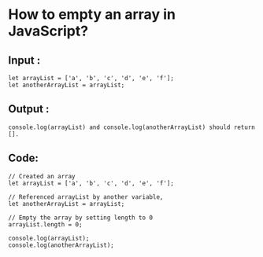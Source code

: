 # How to empty an array in JavaScript?

## Input :

```
let arrayList = ['a', 'b', 'c', 'd', 'e', 'f'];
let anotherArrayList = arrayList;
```

## Output :

```
console.log(arrayList) and console.log(anotherArrayList) should return [].
```

## Code:

```
// Created an array
let arrayList = ['a', 'b', 'c', 'd', 'e', 'f'];

// Referenced arrayList by another variable,
let anotherArrayList = arrayList;

// Empty the array by setting length to 0
arrayList.length = 0;

console.log(arrayList);
console.log(anotherArrayList);

```
